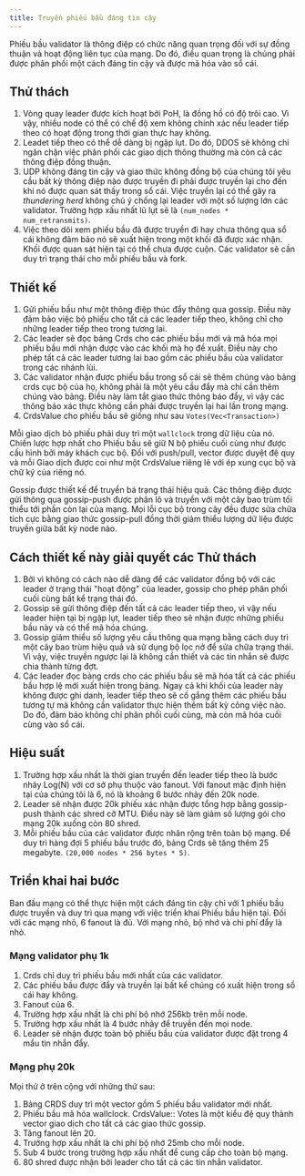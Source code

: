 ```yaml
---
title: Truyền phiếu bầu đáng tin cậy
---
```


Phiếu bầu validator là thông điệp có chức năng quan trọng đối với sự đồng thuận và hoạt động liên tục của mạng. Do đó, điều quan trọng là chúng phải được phân phối một cách đáng tin cậy và được mã hóa vào sổ cái.

## Thử thách

1. Vòng quay leader được kích hoạt bởi PoH, là đồng hồ có độ trôi cao. Vì vậy, nhiều node có thể có chế độ xem không chính xác nếu leader tiếp theo có hoạt động trong thời gian thực hay không.
2. Leadet tiếp theo có thể dễ dàng bị ngập lụt. Do đó, DDOS sẽ không chỉ ngăn chặn việc phân phối các giao dịch thông thường mà còn cả các thông điệp đồng thuận.
3. UDP không đáng tin cậy và giao thức không đồng bộ của chúng tôi yêu cầu bất kỳ thông điệp nào được truyền đi phải được truyền lại cho đến khi nó được quan sát thấy trong sổ cái. Việc truyền lại có thể gây ra _thundering herd_ không chủ ý chống lại leader với một số lượng lớn các validator. Trường hợp xấu nhất lũ lụt sẽ là `(num_nodes * num_retransmits)`.
4. Việc theo dõi xem phiếu bầu đã được truyền đi hay chưa thông qua sổ cái không đảm bảo nó sẽ xuất hiện trong một khối đã được xác nhận. Khối được quan sát hiện tại có thể chưa được cuộn. Các validator sẽ cần duy trì trạng thái cho mỗi phiếu bầu và fork.

## Thiết kế

1. Gửi phiếu bầu như một thông điệp thúc đẩy thông qua gossip. Điều này đảm bảo việc bỏ phiếu cho tất cả các leader tiếp theo, không chỉ cho những leader tiếp theo trong tương lai.
2. Các leader sẽ đọc bảng Crds cho các phiếu bầu mới và mã hóa mọi phiếu bầu mới nhận được vào các khối mà họ đề xuất. Điều này cho phép tất cả các leader tương lai bao gồm các phiếu bầu của validator trong các nhánh lùi.
3. Các validator nhận được phiếu bầu trong sổ cái sẽ thêm chúng vào bảng crds cục bộ của họ, không phải là một yêu cầu đẩy mà chỉ cần thêm chúng vào bảng. Điều này làm tắt giao thức thông báo đẩy, vì vậy các thông báo xác thực không cần phải được truyền lại hai lần trong mạng.
4. CrdsValue cho phiếu bầu sẽ giống như sau `Votes(Vec<Transaction>)`

Mỗi giao dịch bỏ phiếu phải duy trì một `wallclock` trong dữ liệu của nó. Chiến lược hợp nhất cho Phiếu bầu sẽ giữ N bộ phiếu cuối cùng như được cấu hình bởi máy khách cục bộ. Đối với push/pull, vector được duyệt đệ quy và mỗi Giao dịch được coi như một CrdsValue riêng lẻ với ép xung cục bộ và chữ ký của riêng nó.

Gossip được thiết kế để truyền bá trạng thái hiệu quả. Các thông điệp được gửi thông qua gossip-push được phân lô và truyền với một cây bao trùm tối thiểu tới phần còn lại của mạng. Mọi lỗi cục bộ trong cây đều được sửa chữa tích cực bằng giao thức gossip-pull đồng thời giảm thiểu lượng dữ liệu được truyền giữa bất kỳ node nào.

## Cách thiết kế này giải quyết các Thử thách

1. Bởi vì không có cách nào dễ dàng để các validator đồng bộ với các leader ở trạng thái "hoạt động" của leader, gossip cho phép phân phối cuối cùng bất kể trạng thái đó.
2. Gossip sẽ gửi thông điệp đến tất cả các leader tiếp theo, vì vậy nếu leader hiện tại bị ngập lụt, leader tiếp theo sẽ nhận được những phiếu bầu này và có thể mã hóa chúng.
3. Gossip giảm thiểu số lượng yêu cầu thông qua mạng bằng cách duy trì một cây bao trùm hiệu quả và sử dụng bộ lọc nở để sửa chữa trạng thái. Vì vậy, việc truyền ngược lại là không cần thiết và các tin nhắn sẽ được chia thành từng đợt.
4. Các leader đọc bảng crds cho các phiếu bầu sẽ mã hóa tất cả các phiếu bầu hợp lệ mới xuất hiện trong bảng. Ngay cả khi khối của leader này không được ghi danh, leader tiếp theo sẽ cố gắng thêm các phiếu bầu tương tự mà không cần validator thực hiện thêm bất kỳ công việc nào. Do đó, đảm bảo không chỉ phân phối cuối cùng, mà còn mã hóa cuối cùng vào sổ cái.

## Hiệu suất

1. Trường hợp xấu nhất là thời gian truyền đến leader tiếp theo là bước nhảy Log\(N\) với cơ sở phụ thuộc vào fanout. Với fanout mặc định hiện tại của chúng tôi là 6, nó là khoảng 6 bước nhảy đến 20k node.
2. Leader sẽ nhận được 20k phiếu xác nhận được tổng hợp bằng gossip-push thành các shred cỡ MTU. Điều này sẽ làm giảm số lượng gói cho mạng 20k xuống còn 80 shred.
3. Mỗi phiếu bầu của các validator được nhân rộng trên toàn bộ mạng. Để duy trì hàng đợi 5 phiếu bầu trước đó, bảng Crds sẽ tăng thêm 25 megabyte. `(20,000 nodes * 256 bytes * 5)`.

## Triển khai hai bước

Ban đầu mạng có thể thực hiện một cách đáng tin cậy chỉ với 1 phiếu bầu được truyền và duy trì qua mạng với việc triển khai Phiếu bầu hiện tại. Đối với các mạng nhỏ, 6 fanout là đủ. Với mạng nhỏ, bộ nhớ và chi phí đẩy là nhỏ.

### Mạng validator phụ 1k

1. Crds chỉ duy trì phiếu bầu mới nhất của các validator.
2. Các phiếu bầu được đẩy và truyền lại bất kể chúng có xuất hiện trong sổ cái hay không.
3. Fanout của 6.
4. Trường hợp xấu nhất là chi phí bộ nhớ 256kb trên mỗi node.
5. Trường hợp xấu nhất là 4 bước nhảy để truyền đến mọi node.
6. Leader sẽ nhận được toàn bộ phiếu bầu của validator được đặt trong 4 mẩu tin nhắn đẩy.

### Mạng phụ 20k

Mọi thứ ở trên cộng với những thứ sau:

1. Bảng CRDS duy trì một vector gồm 5 phiếu bầu validator mới nhất.
2. Phiếu bầu mã hóa wallclock. CrdsValue:: Votes là một kiểu đệ quy thành vector giao dịch cho tất cả các giao thức gossip.
3. Tăng fanout lên 20.
4. Trường hợp xấu nhất là chi phí bộ nhớ 25mb cho mỗi node.
5. Sub 4 bước trong trường hợp xấu nhất để cung cấp cho toàn bộ mạng.
6. 80 shred được nhận bởi leader cho tất cả các tin nhắn validator.
